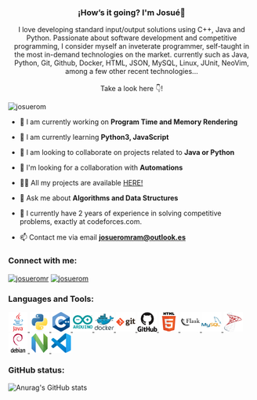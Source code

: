 <p align="center" width="270">
   <!-- <img align="center" width="270" src="https://github.com/josuerom/josuerom/blob/master/Perfil%20Circular.png" /> -->
   <h3 align="center">¡How’s it going? I'm Josué👨</h3>
</p>

<p align="center">I love developing standard input/output solutions using C++, Java and Python. Passionate about software development and competitive programming, I consider myself an inveterate programmer, self-taught in the most in-demand technologies on the market. currently such as Java, Python, Git, Github, Docker, HTML, JSON, MySQL, Linux, JUnit, NeoVim, among a few other recent technologies...<br />
   <br />
   Take a look here 👇!
   <br />
</p>

<p align="left"> <img src="https://komarev.com/ghpvc/?username=josueromeroj&label=Profile%20views&color=0e75b6&style=flat" alt="josuerom" /> </p>

- 🔭 I am currently working on **Program Time and Memory Rendering**

- 🌱 I am currently learning **Python3, JavaScript**

- 👯 I am looking to collaborate on projects related to **Java or Python**

- 🤝 I'm looking for a collaboration with **Automations**

- 👨‍💻 All my projects are available [HERE!](https://github.com/josuerom?tab=repositories)

- 💬 Ask me about **Algorithms and Data Structures**

- 📄 I currently have 2 years of experience in solving competitive problems, exactly at codeforces.com.

- 📫 Contact me via email **josueromram@outlook.es**

<h3 align="left">Connect with me:</h3>
<p align="left">
<a href="https://twitter.com/josueromr" target="blank"><img align="center" src="https://raw.githubusercontent.com/rahuldkjain/github-profile-readme-generator/master/src/images/icons/Social/twitter.svg" alt="josueromr" height="30" width="40" /></a>
<a href="https://www.linkedin.com/in/josueromram/" target="blank"><img align="center" src="https://raw.githubusercontent.com/rahuldkjain/github-profile-readme-generator/master/src/images/icons/Social/linked-in-alt.svg" alt="josuerom" height="30" width="40" /></a>

<h3 align="left">Languages and Tools:</h3>
<p align="left">
   <a href="https://www.oracle.com/co/java/" target="_blank"> <img src="https://raw.githubusercontent.com/devicons/devicon/master/icons/java/java-original-wordmark.svg" alt="java" width="40" height="40"/> </a>
   <a href="https://www.python.org" target="_blank"> <img src="https://raw.githubusercontent.com/devicons/devicon/master/icons/python/python-original.svg" alt="python3" width="40" height="40"/> </a>
   <a href="https://cplusplus.com/" target="_blank"> <img src="https://raw.githubusercontent.com/devicons/devicon/master/icons/cplusplus/cplusplus-original.svg" alt="c++" width="40" height="40"/> </a>
   <a href="https://www.arduino.cc/" target="_blank"> <img src="https://raw.githubusercontent.com/devicons/devicon/master/icons/arduino/arduino-original-wordmark.svg" alt="arduino" width="40" height="40"/> </a>
   <a href="https://www.docker.com/" target="_blank"> <img src="https://raw.githubusercontent.com/devicons/devicon/master/icons/docker/docker-original-wordmark.svg" alt="docker" width="40" height="40"/> </a>
   <a href="https://git-scm.com/" target="_blank"> <img src="https://raw.githubusercontent.com/devicons/devicon/master/icons/git/git-original-wordmark.svg" alt="git" width="40" height="40"/> </a>
   <a href="https://github.com/" target="_blank"> <img src="https://raw.githubusercontent.com/devicons/devicon/master/icons/github/github-original-wordmark.svg" alt="github" width="40" height="40"/> </a>
   <a href="https://www.w3.org/html/" target="_blank"> <img src="https://raw.githubusercontent.com/devicons/devicon/master/icons/html5/html5-original-wordmark.svg" alt="html5" width="40" height="40"/> </a>
   <a href="https://flask.palletsprojects.com/" target="_blank"> <img src="https://raw.githubusercontent.com/devicons/devicon/master/icons/flask/flask-original-wordmark.svg" alt="flask" width="40" height="40"/> </a>
   <a href="https://www.mysql.com/" target="_blank"> <img src="https://raw.githubusercontent.com/devicons/devicon/master/icons/mysql/mysql-original-wordmark.svg" alt="mysql" width="40" height="40"/> </a>
   <a href="https://www.microsoft.com/es-co/sql-server/sql-server-downloads" target="_blank"> <img src="https://raw.githubusercontent.com/devicons/devicon/master/icons/microsoftsqlserver/microsoftsqlserver-original.svg" alt="sqlserver" width="40" height="40"/> </a>
   <a href="https://www.debian.org/" target="_blank"> <img src="https://raw.githubusercontent.com/devicons/devicon/master/icons/debian/debian-original-wordmark.svg" alt="debian" width="40" height="40"/> </a>
   <a href="https://neovim.io/" target="_blank"> <img src="https://raw.githubusercontent.com/devicons/devicon/master/icons/neovim/neovim-original.svg" alt="neovim" width="40" height="40"/> </a>
   <a href="https://code.visualstudio.com/" target="_blank"> <img src="https://raw.githubusercontent.com/devicons/devicon/master/icons/vscode/vscode-original.svg" alt="vscode" width="40" height="40"/> </a>
</p>

### GitHub status:
![Anurag's GitHub stats](https://github-readme-stats.vercel.app/api?username=josuerom&show_icons=true&theme=radical)
